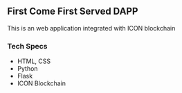 ## First Come First Served DAPP

This is an web application integrated with ICON blockchain

### Tech Specs
- HTML, CSS
- Python
- Flask
- ICON Blockchain